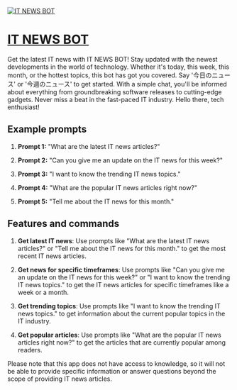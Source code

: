 [![IT NEWS BOT](https://files.oaiusercontent.com/file-6mw2tA4vAawDtp1UtjNr7X8g?se=2123-10-16T07%3A05%3A12Z&sp=r&sv=2021-08-06&sr=b&rscc=max-age%3D31536000%2C%20immutable&rscd=attachment%3B%20filename%3Db3bc80fc-cc67-4b8f-9755-1b60b763d9b2.png&sig=1Kk4%2BMMX0FNgQ9wcRgP3CnBePVMTf7CIbwFRuMh1EvY%3D)](https://chat.openai.com/g/g-vjSVjBqvQ-it-news-bot)

# [IT NEWS BOT](https://chat.openai.com/g/g-vjSVjBqvQ-it-news-bot)

Get the latest IT news with IT NEWS BOT! Stay updated with the newest developments in the world of technology. Whether it's today, this week, this month, or the hottest topics, this bot has got you covered. Say '今日のニュース' or '今週のニュース' to get started. With a simple chat, you'll be informed about everything from groundbreaking software releases to cutting-edge gadgets. Never miss a beat in the fast-paced IT industry. Hello there, tech enthusiast!

## Example prompts

1. **Prompt 1:** "What are the latest IT news articles?"

2. **Prompt 2:** "Can you give me an update on the IT news for this week?"

3. **Prompt 3:** "I want to know the trending IT news topics."

4. **Prompt 4:** "What are the popular IT news articles right now?"

5. **Prompt 5:** "Tell me about the IT news for this month."

## Features and commands

1. **Get latest IT news**: Use prompts like "What are the latest IT news articles?" or "Tell me about the IT news for this month." to get the most recent IT news articles.

2. **Get news for specific timeframes**: Use prompts like "Can you give me an update on the IT news for this week?" or "I want to know the trending IT news topics." to get the IT news articles for specific timeframes like a week or a month.

3. **Get trending topics**: Use prompts like "I want to know the trending IT news topics." to get information about the current popular topics in the IT industry.

4. **Get popular articles**: Use prompts like "What are the popular IT news articles right now?" to get the articles that are currently popular among readers.

Please note that this app does not have access to knowledge, so it will not be able to provide specific information or answer questions beyond the scope of providing IT news articles.
